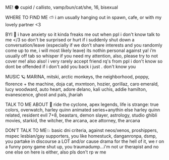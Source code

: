  ME! 🌑
cupid / callisto, vamp/bun/cat/she, 16, bisexual

WHERE TO FIND ME ⛅️
i am usually hanging out in spawn, cafe, or with my lovely partner <3


BYI 💫
i have anxiety so it kinda freaks me out when ppl i don't know talk to me </3 so don't be surprised or hurt if i suddenly shut down a conversation/leave (especially if we don’t share interests and you randomly come up to me, i will most likely leave) its nothin personal against ya! i’m usually off tab so whisper if you need my attention, also, please try to not cover me! also also! i very rarely accept friend rq's from ppl i don't know so
dont be offended if i don't add you back i just . don't know you





MUSIC 🪐
MARINA, mitski, arctic monkeys, the neighborhood, poppy, florence + the machine, doja cat, mxmtoon, hozier, gorillaz, caro emerald, lucy woodward, auto heart, adore delano, kali uchis, addie hamilton, evanescence, ghost and pals, jhariah 



TALK TO ME ABOUT 🦇
ride the cyclone, apex legends, life is strange: true colors, overwatch, harley quinn animated series+anythin else harley quinn related, resident evil 7+8, beastars, demon slayer, astrology, studio ghibli movies, starkid, the witcher, the arcana, ace attorney, the arcana 





DON’T TALK TO ME💥
basic dni criteria, against neos/xenos, proshippers, mspec lesbian/gay supporters, 
you like homestuck, danganronpa, dsmp, you partake in discourse a LOT and/or cause drama for the hell of it, we r on a funny pony game shut up, you traumadump...i'm not ur therapist and no one else on here is either, also pls don't rp w me
